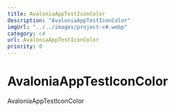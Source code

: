 ```yaml
---
title: AvaloniaAppTestIconColor
description: "AvaloniaAppTestIconColor"
imgUrl: "../../images/project-c#.webp"
category: c#
url: AvaloniaAppTestIconColor
priority: 0
---
```


# AvaloniaAppTestIconColor

AvaloniaAppTestIconColor
